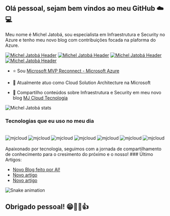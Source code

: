 ## Olá pessoal, sejam bem vindos ao meu GitHub  ☁️ 💻 

Meu nome é Michel Jatobá, sou especialista em Infraestrutura e Security no Azure e tenho meu novo blog com contribuições focada na plaforma do Azure.

[![Michel Jatobá Header](https://img.shields.io/badge/Blog_Mjcloud-21759B?style=for-the-badge&logo=wordpress&logoColor=white)](https://mjcloud.com.br) [![Michel Jatobá Header](https://img.shields.io/badge/LinkedIn-21759B?style=for-the-badge&logo=linkedin&logoColor=white)](https://www.linkedin.com/in/micheljatoba/) [![Michel Jatobá Header](https://img.shields.io/badge/YouTube-21759B?style=for-the-badge&logo=youtube&logoColor=white)](https://www.youtube.com/channel/UC-1C7u0VGdYJY9EaXtTW1eg)
[![Michel Jatobá Header](https://img.shields.io/badge/Outlook-21759B?style=for-the-badge&logo=microsoft&logoColor=white)](https://mjcloud.com.br/?page_id=95)

- ⭐ Sou [Microsoft MVP Reconnect - Microsoft Azure](https://mvp.microsoft.com/pt-br/PublicProfile/5003808?fullName=Michel%20Jatoba)

- 🔭 Atualmente atuo como Cloud Solution Architecture na Microsoft

- 👯 Compartilho conteúdos sobre Infraestrutura e Security em meu novo blog [MJ Cloud Tecnologia](https://mjcloud.com.br)

![Michel Jatobá stats](https://github-readme-stats.vercel.app/api?username=micheljatoba&show_icons=true&theme=dark&include_all_commits=true) 

### Tecnologias que eu uso no meu dia 
<div style="display: inline_block"><br/>
    <img align="center" alt="mjcloud" src="https://img.shields.io/badge/Microsoft-21759B?style=for-the-badge&logo=microsoft&logoColor=whit" />
    <img align="center" alt="mjcloud" src="https://img.shields.io/badge/Microsoft_Azure-21759B?style=for-the-badge&logo=microsoft-azure&logoColor=white" />
    <img align="center" alt="mjcloud" src="https://img.shields.io/badge/Azure Virtual Desktop-21759B?style=for-the-badge&logo=windows&logoColor=white" />    
    <img align="center" alt="mjcloud" src="https://img.shields.io/badge/terraform-21759B.svg?style=for-the-badge&logo=terraform&logoColor=white" />
    <img align="center" alt="mjcloud" src="https://img.shields.io/badge/kubernetes-21759B.svg?style=for-the-badge&logo=kubernetes&logoColor=white" />
    <img align="center" alt="mjcloud" src="https://img.shields.io/badge/Powershell-21759B?style=for-the-badge&logo=powershell&logoColor=white" />
    <img align="center" alt="mjcloud" src="https://img.shields.io/badge/windows%20terminal-21759B?style=for-the-badge&logo=windows%20terminal&logoColor=white" />
</div><br/>
Apaixonado por tecnologia, seguimos com a jornada de compartilhamento de conhecimento para o cresimento do próximo e o nosso!
### Último Artigos:

- [Novo Blog feito por AI! ](https://mjcloud.com.br)<br/>
- [Novo artigo](https://mjcloud.com.br)<br/>
- [Novo artigo](https://mjcloud.com.br)<br/>

![Snake animation](https://github.com/micheljatoba/micheljatoba/blob/output/github-contribution-grid-snake.svg)<br/>

## Obrigado pessoal! 😁🤜🤛👍

